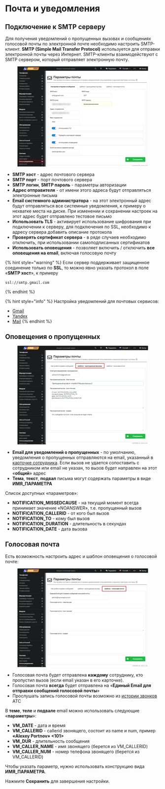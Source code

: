 # Почта и уведомления

## Подключение к SMTP серверу <a href="#podkljuchenie_k_smtp_serveru" id="podkljuchenie_k_smtp_serveru"></a>

Для получения уведомлений о пропущенных вызовах и сообщениях голосовой почты по электронной почте необходимо настроить SMTP-клиент. **SMTP (Simple Mail Transfer Protocol)** используется для отправки электронной почты через Интернет. SMTP-клиенты взаимодействуют с SMTP сервером, который отправляет электронную почту.

<figure><img src="../../../.gitbook/assets/1 (44).png" alt=""><figcaption></figcaption></figure>

* **SMTP хост** - адрес почтового сервера
* **SMTP порт** - порт почтового сервера
* **SMTP логин**, **SMTP пароль** - параметры авторизации
* **Адрес отправителя** - от имени этого адреса будут отправляться электронные письма
* **Email системного администратора** - на этот электронный адрес будут отправляться все системные уведомления, к примеру о нехватке места на диске. При изменении и сохранении настроек на этот адрес будет отправлено тестовое письмо
* **Использовать TLS** - активирует использование шифрования при подключении к серверу, для подключения по SSL, необходимо к адресу сервера добавить описание протокола
* **Проверять сертификат сервера** - в ряде случаев необходимо отключить, при использовании самоподписанных сертификатов
* **Использовать оповещения** - позволяет включить / отключить **все оповещения на email**, включая голосовую почту

{% hint style="warning" %}
Если сервер поддерживает защищенное соединение только по **SSL**, то можно явно указать протокол в поле «**SMTP хост**», к примеру

```
ssl://smtp.gmail.com
```
{% endhint %}

{% hint style="info" %}
Настройка уведомлений для почтовых сервисов:

* [Gmail](gmail.md)
* [Yandex](yandex.md)
* [Mail](mailru.md)
{% endhint %}

## Оповещения о пропущенных

<figure><img src="../../../.gitbook/assets/3 (18).png" alt=""><figcaption></figcaption></figure>

* **Email для уведомлений о пропущенных** - по умолчанию, уведомления о пропущенных отправляются на email, указанный в [карточке сотрудника](../../telefoniya/extensions.md). Если вызов не удается сопоставить с сотрудником или email не указан, то вызов будет направлен на этот «**общий**» адрес
* **Тема**, **текст**, **подвал** письма могут содержать параметры в виде **ИМЯ\_ПАРАМЕТРА**

Список доступных «параметров»:

* **NOTIFICATION\_MISSEDCAUSE** - на текущий момент всегда принимает значение «NOANSWER», т.е. пропущенный вызов
* **NOTIFICATION\_CALLERID** - от кого был вызов
* **NOTIFICATION\_TO** - кому был вызов
* **NOTIFICATION\_DURATION** - длительность в секундах
* **NOTIFICATION\_DATE** - дата вызова

## Голосовая почта <a href="#golosovaja_pochta" id="golosovaja_pochta"></a>

Есть возможность настроить адрес и шаблон оповещения о голосовой почте:

<figure><img src="../../../.gitbook/assets/4 (38).png" alt=""><figcaption></figcaption></figure>

* Голосовая почта будет отправлена **каждому** сотруднику, кто пропустил вызов (если email указан в его карточке).
* Голосовая почта **всегда** будет отправлена на «**Единый Email для отправки сообщений голосовой почты**»
* Прослушать запись голосовой почты возможно из [истории звонков](https://wiki.mikopbx.ru/call-detail-records) АТС

В **теме**, **теле** и **подвале** email можно использовать следующие «**параметры**»:

* **VM\_DATE** - дата и время
* **VM\_CALLERID** - callerid звонящего, состоит из name и num, пример **«Alexey Portnov» <101>**
* **VM\_DUR** - длительность сообщения
* **VM\_CALLER\_NAME** - имя звонящего (берется из VM\_CALLERID)
* **VM\_CALLER\_NUM** - номер телефона звонящего (берется из VM\_CALLERID)

Чтобы указать параметр, нужно использовать конструкцию вида **ИМЯ\_ПАРАМЕТРА**.

Нажмите **Сохранить** для завершения настройки.
